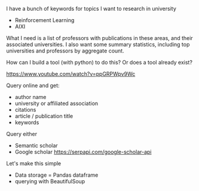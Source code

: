 I have a bunch of keywords for topics I want to research in university
 - Reinforcement Learning
 - AIXI

What I need is a list of professors with publications in these areas, and their associated universities. I also want some summary statistics, including top universities and professors by aggregate count.

How can I build a tool (with python) to do this? Or does a tool already exist?

https://www.youtube.com/watch?v=ppGRPWpv9Wc 

Query online and get:
 - author name
 - university or affiliated association
 - citations
 - article / publication title
 - keywords

Query either
 - Semantic scholar
 - Google scholar https://serpapi.com/google-scholar-api 



Let's make this simple
 - Data storage = Pandas dataframe
 - querying with BeautifulSoup